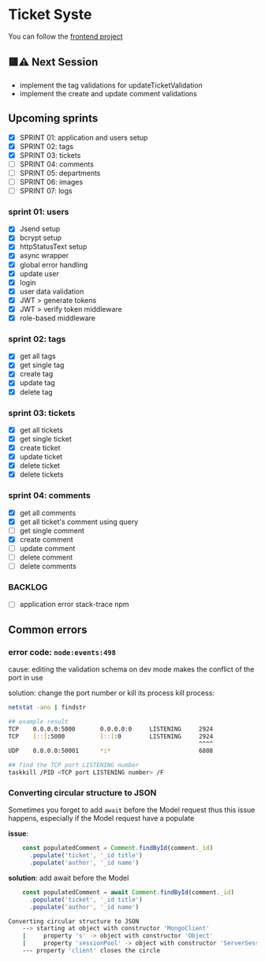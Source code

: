 # Ticket Syste

You can follow the [frontend project](https://github.com/sfwnisme/ticketing-**issue**)

## 🟥⚠️ Next Session

- implement the tag validations for updateTicketValidation
- implement the create and update comment validations

## Upcoming sprints

- [x] SPRINT 01: application and users setup
- [x] SPRINT 02: tags
- [x] SPRINT 03: tickets
- [ ] SPRINT 04: comments
- [ ] SPRINT 05: departments
- [ ] SPRINT 06: images
- [ ] SPRINT 07: logs

### sprint 01: users

- [x] Jsend setup
- [x] bcrypt setup
- [x] httpStatusText setup
- [x] async wrapper
- [x] global error handling
- [x] update user
- [x] login
- [x] user data validation
- [x] JWT > generate tokens
- [x] JWT > verify token middleware
- [x] role-based middleware

### sprint 02: tags

- [x] get all tags
- [x] get single tag
- [x] create tag
- [x] update tag
- [x] delete tag

### sprint 03: tickets

- [x] get all tickets
- [x] get single ticket
- [x] create ticket
- [x] update ticket
- [x] delete ticket
- [x] delete tickets

### sprint 04: comments

- [x] get all comments
- [x] get all ticket's comment using query
- [ ] get single comment
- [x] create comment
- [ ] update comment
- [ ] delete comment
- [ ] delete comments

### BACKLOG

- [ ] application error stack-trace npm

## Common errors

### error code: `node:events:498`

cause: editing the validation schema on dev mode makes the conflict of the port in use

solution: change the port number or kill its process
kill process:

```bash
netstat -ano | findstr

## example result
TCP    0.0.0.0:5000       0.0.0.0:0     LISTENING     2924
TCP    [::]:5000          [::]:0        LISTENING     2924
                                                      ^^^^
UDP    0.0.0.0:50001      *:*                         6808

## find the TCP port LISTENING number
taskkill /PID <TCP port LISTENING number> /F
```

### Converting circular structure to JSON

Sometimes you forget to add `await` before the Model request thus this issue happens, especially if the Model request have a populate

**issue**:

```js
    const populatedComment = Comment.findById(comment._id)
      .populate('ticket', '_id title')
      .populate('author', '_id name')
```

**solution**: add await before the Model

```js
    const populatedComment = await Comment.findById(comment._id)
      .populate('ticket', '_id title')
      .populate('author', '_id name')
```

```bash
Converting circular structure to JSON
    --> starting at object with constructor 'MongoClient'
    |     property 's' -> object with constructor 'Object'
    |     property 'sessionPool' -> object with constructor 'ServerSessionPool'
    --- property 'client' closes the circle
```
